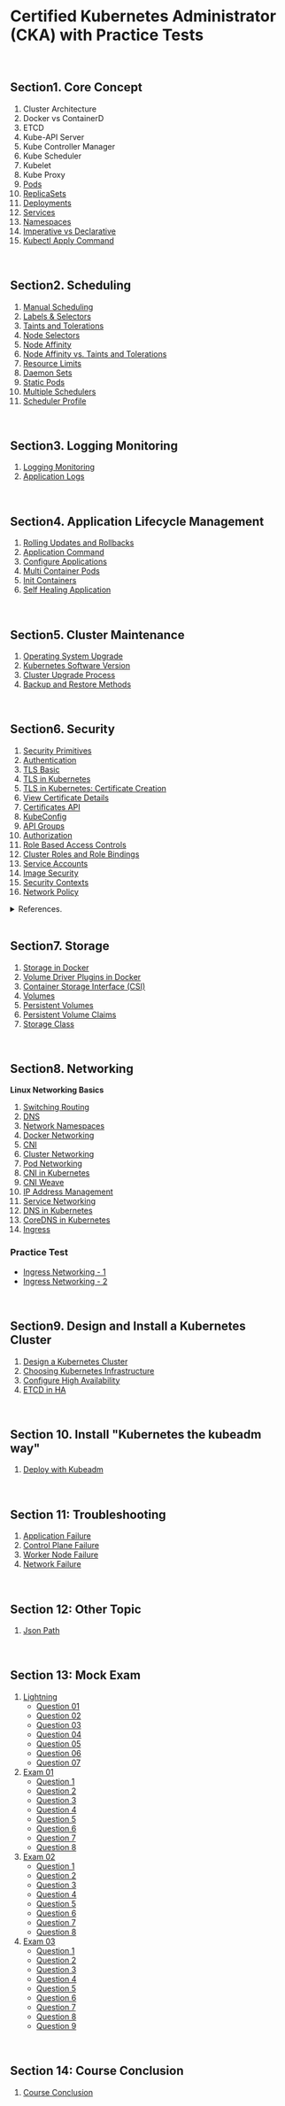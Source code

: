 # Certified Kubernetes Administrator (CKA) with Practice Tests

<br/>

## Section1. Core Concept

1. Cluster Architecture
2. Docker vs ContainerD
3. ETCD
4. Kube-API Server
5. Kube Controller Manager
6. Kube Scheduler
7. Kubelet
8. Kube Proxy
9. [Pods](./pod.md)
10. [ReplicaSets](./replicaset.md)
11. [Deployments](./deployment.md)
12. [Services](./service.md)
13. [Namespaces](./namespace.md)
14. [Imperative vs Declarative](./imperative_vs_declarative.md)
15. [Kubectl Apply Command](./kube_apply_command.md)

<br/>

## Section2. Scheduling

1. [Manual Scheduling](./manual_scheduling.md)
2. [Labels & Selectors](./labels_and_selectors.md)
3. [Taints and Tolerations](./taints_and_tolerations.md)
4. [Node Selectors](./node_selectors.md)
5. [Node Affinity](./node_affinity.md)
6. [Node Affinity vs. Taints and Tolerations](./node_affinity_vs_taints_and_tolerations.md)
7. [Resource Limits](./resource_requirements_and_limits.md)
8. [Daemon Sets](./daemonset.md)
9. [Static Pods](./staticpods.md)
10. [Multiple Schedulers](./multiple_schedulers.md)
11. [Scheduler Profile](./scheduler-profile.md)

<br/>

## Section3. Logging Monitoring

1. [Logging Monitoring](./logging_monitoring.md)
2. [Application Logs](./application_logs.md)

<br/>

## Section4. Application Lifecycle Management

1. [Rolling Updates and Rollbacks](./rolling_updates_and_rollbacks.md)
2. [Application Command](./command_and_arguments.md)
3. [Configure Applications](./configure_applications.md)
4. [Multi Container Pods](./multicontainer_pods.md)
5. [Init Containers](./init_containers.md)
6. [Self Healing Application](./self_healing_applications.md)

<br/>

## Section5. Cluster Maintenance

1. [Operating System Upgrade](./operating_system_upgrade.md)
2. [Kubernetes Software Version](./kubernetes_software_version.md)
3. [Cluster Upgrade Process](./cluster_upgrade_process.md)
4. [Backup and Restore Methods](./backup_and_restore_methods.md)


<br/>

## Section6. Security

1. [Security Primitives](./security_primitives.md)
2. [Authentication](./authentication.md)
3. [TLS Basic](./tls_basic.md)
4. [TLS in Kubernetes](./tls_in_kubernetes.md)
5. [TLS in Kubernetes: Certificate Creation](./tls_in_kubernetes_certificate_creation.md)
6. [View Certificate Details](./view_certificate_details.md)
7. [Certificates API](./certificates_api.md)
8. [KubeConfig](./kube_config.md) 
9. [API Groups](./api_groups.md)
10. [Authorization](./authorization.md)
11. [Role Based Access Controls](./role_based_access_controls.md)
12. [Cluster Roles and Role Bindings](./cluster_roles_and_role_bindings.md)
13. [Service Accounts](./service_accounts.md)
14. [Image Security](./image_security.md)
15. [Security Contexts](./security_contexts.md)
16. [Network Policy](./network_policy.md)

<details>
<summary>References.</summary>

[practice-test-view-certificate-details-2](https://uklabs.kodekloud.com/topic/practice-test-view-certificate-details-2/)

</details>

<br/>

## Section7. Storage

1. [Storage in Docker](./storage_in_docker.md) 
2. [Volume Driver Plugins in Docker](./volume_driver_plugins_in_docker.md) 
3. [Container Storage Interface (CSI)](./container_storage_interface.md)
4. [Volumes](./volumes.md)
5. [Persistent Volumes](./persistent_volumes.md)
6. [Persistent Volume Claims](./persistent_volume_claims.md)
7. [Storage Class](./storage_class.md)

<br/>

## Section8. Networking

**Linux Networking Basics**
1. [Switching Routing](./switching_routing.md)
2. [DNS](./dns.md)
3. [Network Namespaces](./network_namespaces.md)
4. [Docker Networking](./docker_networking.md)
5. [CNI](./cni.md)
6. [Cluster Networking](./cluster_networking.md)
7. [Pod Networking](./pod_networking.md)
8. [CNI in Kubernetes](./cni_in_kubernetes.md)
9. [CNI Weave](./cni_weave.md)
10. [IP Address Management](./ip_address_management.md)
11. [Service Networking](./service_networking.md)
12. [DNS in Kubernetes](./dns_in_kubernetes.md)
13. [CoreDNS in Kubernetes](./coredns_in_kubernetes.md)
14. [Ingress](./ingress.md)


### Practice Test

- [Ingress Networking - 1](./practice_test_ingress_networking_1.md)
- [Ingress Networking - 2](./practice_test_ingress_networking_2.md)

<br/>

## Section9. Design and Install a Kubernetes Cluster

1. [Design a Kubernetes Cluster](./design_a_kubernetes_cluster.md)
2. [Choosing Kubernetes Infrastructure](./choosing_kubernetes_infrastructure.md)
3. [Configure High Availability](./configure_high_availability.md)
4. [ETCD in HA](./etcd_in_ha.md)

<br/>

## Section 10. Install "Kubernetes the kubeadm way"

1. [Deploy with Kubeadm](./deployment_with_kubeadm.md)

<br/>

## Section 11: Troubleshooting

1. [Application Failure](./application_failure.md)
2. [Control Plane Failure](./control_plane_failure.md)
3. [Worker Node Failure](./worker_node_failure.md)
4. [Network Failure](./network_failure.md)

<br/>

## Section 12: Other Topic

1. [Json Path](./json_path.md)

<br/>

## Section 13: Mock Exam

1. [Lightning](./mock_exam/lightning)
   - [Question 01](./mock_exam/lightning/question01.md)
   - [Question 02](./mock_exam/lightning/question02.md)
   - [Question 03](./mock_exam/lightning/question03.md)
   - [Question 04](./mock_exam/lightning/question04.md)
   - [Question 05](./mock_exam/lightning/question05.md)
   - [Question 06](./mock_exam/lightning/question06.md)
   - [Question 07](./mock_exam/lightning/question07.md)
2. [Exam 01](./mock_exam/exam01)
   - [Question 1](./mock_exam/exam02/question01.md)
   - [Question 2](./mock_exam/exam02/question02.md)
   - [Question 3](./mock_exam/exam02/question03.md)
   - [Question 4](./mock_exam/exam02/question04.md)
   - [Question 5](./mock_exam/exam02/question05.md)
   - [Question 6](./mock_exam/exam02/question06.md)
   - [Question 7](./mock_exam/exam02/question07.md)
   - [Question 8](./mock_exam/exam02/question08.md)
2. [Exam 02](./mock_exam/exam02)
   - [Question 1](./mock_exam/exam02/question01.md)
   - [Question 2](./mock_exam/exam02/question02.md)
   - [Question 3](./mock_exam/exam02/question03.md)
   - [Question 4](./mock_exam/exam02/question04.md)
   - [Question 5](./mock_exam/exam02/question05.md)
   - [Question 6](./mock_exam/exam02/question06.md)
   - [Question 7](./mock_exam/exam02/question07.md)
   - [Question 8](./mock_exam/exam02/question08.md)
3. [Exam 03](./mock_exam/exam03)
   - [Question 1](./mock_exam/exam03/question01.md)
   - [Question 2](./mock_exam/exam03/question02.md)
   - [Question 3](./mock_exam/exam03/question03.md)
   - [Question 4](./mock_exam/exam03/question04.md)
   - [Question 5](./mock_exam/exam03/question05.md)
   - [Question 6](./mock_exam/exam03/question06.md)
   - [Question 7](./mock_exam/exam03/question07.md)
   - [Question 8](./mock_exam/exam03/question08.md)
   - [Question 9](./mock_exam/exam03/question09.md)

<br/>

## Section 14: Course Conclusion

1. [Course Conclusion](./course_conclusion.md)


